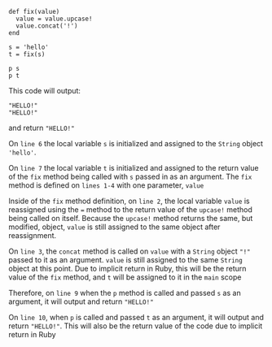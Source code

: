 ```
def fix(value)
  value = value.upcase!
  value.concat('!')
end

s = 'hello'
t = fix(s)

p s
p t
```

This code will output:

```
"HELLO!"
"HELLO!"
```

and return `"HELLO!"`

On `line 6` the local variable `s` is initialized and assigned to the `String`
object `'hello'`.

On `line 7` the local variable `t` is initialized and assigned to the return
value of the `fix` method being called with `s` passed in as an argument. The
`fix` method is defined on `lines 1-4` with one parameter, `value`

Inside of the `fix` method definition, on `line 2`, the local variable `value`
is reassigned using the `=` method to the return value of the `upcase!` method
being called on itself. Because the `upcase!` method returns the same, but
modified, object, `value` is still assigned to the same object after
reassignment.

On `line 3`, the `concat` method is called on `value` with a `String` object
`"!"` passed to it as an argument. `value` is still assigned to the same
`String` object at this point. Due to implicit return in Ruby, this will be the
return value of the `fix` method, and `t` will be assigned to it in the `main`
scope

Therefore, on `line 9` when the `p` method is called and passed `s` as an
argument, it will output and return `"HELLO!"`

On `line 10`, when `p` is called and passed `t` as an argument, it will output
and return `"HELLO!"`. This will also be the return value of the code due to
implicit return in Ruby
